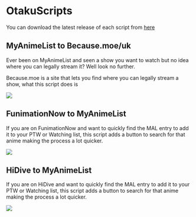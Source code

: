 # OtakuScripts

You can download the latest release of each script from [here](https://github.com/uptimeZERO/OtakuScripts/releases)

## MyAnimeList to Because.moe/uk

Ever been on MyAnimeList and seen a show you want to watch but no idea where you can legally stream it? Well look no further.

Because.moe is a site that lets you find where you can legally stream a show, what this script does is

![](https://i.imgur.com/fp6lPMK.gif)


## FunimationNow to MyAnimeList

If you are on FunimationNow and want to quickly find the MAL entry to add it to your PTW or Watching list, this script adds a button to search for that anime making the process a lot quicker.

![](https://i.imgur.com/TTY0cfd.png)

## HiDive to MyAnimeList

If you are on HiDive and want to quickly find the MAL entry to add it to your PTW or Watching list, this script adds a button to search for that anime making the process a lot quicker.

![](https://i.imgur.com/R2caDEl.png)
